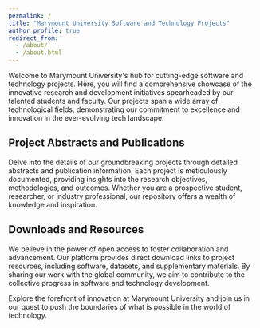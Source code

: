 ```yaml
---
permalink: /
title: "Marymount University Software and Technology Projects"
author_profile: true
redirect_from: 
  - /about/
  - /about.html
---
```



Welcome to Marymount University's hub for cutting-edge software and technology projects. Here, you will find a comprehensive showcase of the innovative research and development initiatives spearheaded by our talented students and faculty. Our projects span a wide array of technological fields, demonstrating our commitment to excellence and innovation in the ever-evolving tech landscape.

## Project Abstracts and Publications

Delve into the details of our groundbreaking projects through detailed abstracts and publication information. Each project is meticulously documented, providing insights into the research objectives, methodologies, and outcomes. Whether you are a prospective student, researcher, or industry professional, our repository offers a wealth of knowledge and inspiration.

## Downloads and Resources

We believe in the power of open access to foster collaboration and advancement. Our platform provides direct download links to project resources, including software, datasets, and supplementary materials. By sharing our work with the global community, we aim to contribute to the collective progress in software and technology development.

Explore the forefront of innovation at Marymount University and join us in our quest to push the boundaries of what is possible in the world of technology.
